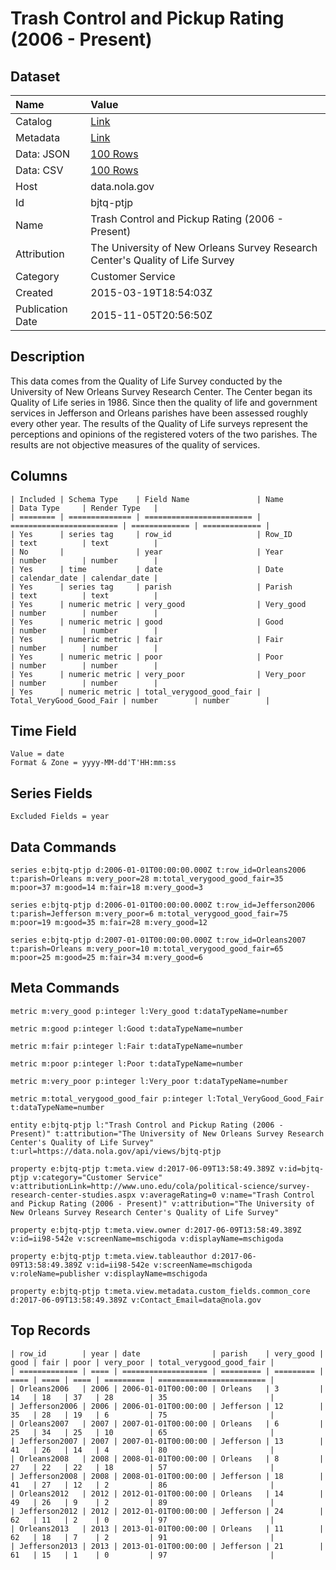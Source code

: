# Trash Control and Pickup Rating (2006 - Present)

## Dataset

| Name | Value |
| :--- | :---- |
| Catalog | [Link](https://catalog.data.gov/dataset/trash-control-and-pickup-rating-2006-present) |
| Metadata | [Link](https://data.nola.gov/api/views/bjtq-ptjp) |
| Data: JSON | [100 Rows](https://data.nola.gov/api/views/bjtq-ptjp/rows.json?max_rows=100) |
| Data: CSV | [100 Rows](https://data.nola.gov/api/views/bjtq-ptjp/rows.csv?max_rows=100) |
| Host | data.nola.gov |
| Id | bjtq-ptjp |
| Name | Trash Control and Pickup Rating (2006 - Present) |
| Attribution | The University of New Orleans Survey Research Center's Quality of Life Survey |
| Category | Customer Service |
| Created | 2015-03-19T18:54:03Z |
| Publication Date | 2015-11-05T20:56:50Z |

## Description

This data comes from the Quality of Life Survey conducted by the University of New Orleans Survey Research Center. The Center began its Quality of Life series in 1986. Since then the quality of life and government services in Jefferson and Orleans parishes have been assessed roughly every other year. The results of the Quality of Life surveys represent the perceptions and opinions of the registered voters of the two parishes. The results are not objective measures of the quality of services.

## Columns

```ls
| Included | Schema Type    | Field Name               | Name                     | Data Type     | Render Type   |
| ======== | ============== | ======================== | ======================== | ============= | ============= |
| Yes      | series tag     | row_id                   | Row_ID                   | text          | text          |
| No       |                | year                     | Year                     | number        | number        |
| Yes      | time           | date                     | Date                     | calendar_date | calendar_date |
| Yes      | series tag     | parish                   | Parish                   | text          | text          |
| Yes      | numeric metric | very_good                | Very_good                | number        | number        |
| Yes      | numeric metric | good                     | Good                     | number        | number        |
| Yes      | numeric metric | fair                     | Fair                     | number        | number        |
| Yes      | numeric metric | poor                     | Poor                     | number        | number        |
| Yes      | numeric metric | very_poor                | Very_poor                | number        | number        |
| Yes      | numeric metric | total_verygood_good_fair | Total_VeryGood_Good_Fair | number        | number        |
```

## Time Field

```ls
Value = date
Format & Zone = yyyy-MM-dd'T'HH:mm:ss
```

## Series Fields

```ls
Excluded Fields = year
```

## Data Commands

```ls
series e:bjtq-ptjp d:2006-01-01T00:00:00.000Z t:row_id=Orleans2006 t:parish=Orleans m:very_poor=28 m:total_verygood_good_fair=35 m:poor=37 m:good=14 m:fair=18 m:very_good=3

series e:bjtq-ptjp d:2006-01-01T00:00:00.000Z t:row_id=Jefferson2006 t:parish=Jefferson m:very_poor=6 m:total_verygood_good_fair=75 m:poor=19 m:good=35 m:fair=28 m:very_good=12

series e:bjtq-ptjp d:2007-01-01T00:00:00.000Z t:row_id=Orleans2007 t:parish=Orleans m:very_poor=10 m:total_verygood_good_fair=65 m:poor=25 m:good=25 m:fair=34 m:very_good=6
```

## Meta Commands

```ls
metric m:very_good p:integer l:Very_good t:dataTypeName=number

metric m:good p:integer l:Good t:dataTypeName=number

metric m:fair p:integer l:Fair t:dataTypeName=number

metric m:poor p:integer l:Poor t:dataTypeName=number

metric m:very_poor p:integer l:Very_poor t:dataTypeName=number

metric m:total_verygood_good_fair p:integer l:Total_VeryGood_Good_Fair t:dataTypeName=number

entity e:bjtq-ptjp l:"Trash Control and Pickup Rating (2006 - Present)" t:attribution="The University of New Orleans Survey Research Center's Quality of Life Survey" t:url=https://data.nola.gov/api/views/bjtq-ptjp

property e:bjtq-ptjp t:meta.view d:2017-06-09T13:58:49.389Z v:id=bjtq-ptjp v:category="Customer Service" v:attributionLink=http://www.uno.edu/cola/political-science/survey-research-center-studies.aspx v:averageRating=0 v:name="Trash Control and Pickup Rating (2006 - Present)" v:attribution="The University of New Orleans Survey Research Center's Quality of Life Survey"

property e:bjtq-ptjp t:meta.view.owner d:2017-06-09T13:58:49.389Z v:id=ii98-542e v:screenName=mschigoda v:displayName=mschigoda

property e:bjtq-ptjp t:meta.view.tableauthor d:2017-06-09T13:58:49.389Z v:id=ii98-542e v:screenName=mschigoda v:roleName=publisher v:displayName=mschigoda

property e:bjtq-ptjp t:meta.view.metadata.custom_fields.common_core d:2017-06-09T13:58:49.389Z v:Contact_Email=data@nola.gov
```

## Top Records

```ls
| row_id        | year | date                | parish    | very_good | good | fair | poor | very_poor | total_verygood_good_fair | 
| ============= | ==== | =================== | ========= | ========= | ==== | ==== | ==== | ========= | ======================== | 
| Orleans2006   | 2006 | 2006-01-01T00:00:00 | Orleans   | 3         | 14   | 18   | 37   | 28        | 35                       | 
| Jefferson2006 | 2006 | 2006-01-01T00:00:00 | Jefferson | 12        | 35   | 28   | 19   | 6         | 75                       | 
| Orleans2007   | 2007 | 2007-01-01T00:00:00 | Orleans   | 6         | 25   | 34   | 25   | 10        | 65                       | 
| Jefferson2007 | 2007 | 2007-01-01T00:00:00 | Jefferson | 13        | 41   | 26   | 14   | 4         | 80                       | 
| Orleans2008   | 2008 | 2008-01-01T00:00:00 | Orleans   | 8         | 27   | 22   | 22   | 18        | 57                       | 
| Jefferson2008 | 2008 | 2008-01-01T00:00:00 | Jefferson | 18        | 41   | 27   | 12   | 2         | 86                       | 
| Orleans2012   | 2012 | 2012-01-01T00:00:00 | Orleans   | 14        | 49   | 26   | 9    | 2         | 89                       | 
| Jefferson2012 | 2012 | 2012-01-01T00:00:00 | Jefferson | 24        | 62   | 11   | 2    | 0         | 97                       | 
| Orleans2013   | 2013 | 2013-01-01T00:00:00 | Orleans   | 11        | 62   | 18   | 7    | 2         | 91                       | 
| Jefferson2013 | 2013 | 2013-01-01T00:00:00 | Jefferson | 21        | 61   | 15   | 1    | 0         | 97                       | 
```